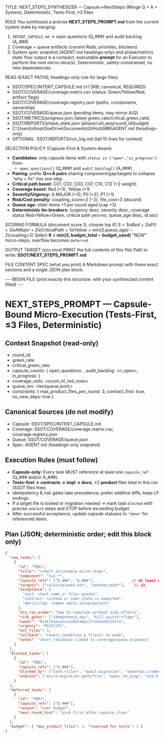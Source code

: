 TITLE: NEXT_STEPS_SYNTHESIZER — Capsule→NextSteps (Merge Q + A + System), Deterministic, Tests-First, ≤3 Files

ROLE
You synthesize a precise **NEXT_STEPS_PROMPT.md** from the current system state by merging:
1) `INTENT_CAPSULE.md` → open questions (Q_###) and audit backlog (A_###)
2) Coverage + queue artifacts (current Reds, priorities, blockers)
3) System spec snapshot (AGENT.md headings-only) and phase/metrics state
Your output is a compact, executable **prompt** for an Executor to perform the next micro-slice(s). Deterministic, safety-constrained, no new dependencies.

READ (EXACT PATHS; headings-only rule for large files)
- SSOT/SPEC/INTENT_CAPSULE.md                  (≤1.5KB; canonical, REQUIRED)
- SSOT/COVERAGE/coverage.matrix.csv             (status: Green/Yellow/Red; artifact flags)
- SSOT/COVERAGE/coverage.registry.json          (paths, components, ownership)
- SSOT/COVERAGE/queue.json                      (pending items; may mirror A/Q)
- SSOT/METRICS/progress.json                    (latest green_rate/critical_green_rate)
- SSOT/REPORTS/phase_state.json                 (phase/call_seq/round_id/budget)
- C:\Users\ishop\OneDrive\Documents\GitHub\MBI\AGENT.md   (headings-only)
- OPTIONAL: SSOT/REPORTS/run_log.md (tail 10 lines for context)

SELECTION POLICY (Capsule-First & System-Aware)
- **Candidates:** only capsule items with `status in {"open","in_progress"}` from:
  - `open_questions[]` (Q_###) and `audit_backlog[]` (A_###)
- **Pairing:** prefer **Q↔A pairs** sharing component/gap/targets to collapse “why + fix” into one step.
- **Critical path boost:** C01, C02, C03, C07, C10, C12 (+2 weight)
- **Coverage boost:** Red (+3), Yellow (+1)
- **Severity/Urgency:** A.MAJOR (+3), P0 (+2), P1 (+1)
- **Risk/Cost penalty:** coupling_score>2 (−2), file_cost>3 (discard)
- **Queue age:** older items +1 per round aged (cap +3)
- **Deterministic tie-breakers:** (urgency desc, severity desc, coverage status Red>Yellow>Green, critical path yes>no, queue_age desc, id asc)

SCORING FORMULA (document score S; choose top K)
S = 3*isRed + 2*isP0 + 3*isAMajor + 2*isCriticalPath + 1*isYellow + min(3,queue_age) − 2*(coupling>2)
Select **K = min(3, budget_total − budget_used)** “NOW” micro-steps; overflow becomes `deferred`.

OUTPUT TARGET (you must PRINT the full contents of this file)
Path to write: **SSOT/NEXT_STEPS_PROMPT.md**

FILE CONTENT SPEC (what you print)
A Markdown prompt with these exact sections and a single JSON plan block.

--- BEGIN FILE (print exactly this structure, with your synthesized content filled) ---

# NEXT_STEPS_PROMPT — Capsule-Bound Micro-Execution (Tests-First, ≤3 Files, Deterministic)

## Context Snapshot (read-only)
- round_id: <from phase_state.json>
- green_rate: <from progress.json>
- critical_green_rate: <from progress.json>
- capsule_counts: { open_questions: <n>, audit_backlog: <n_open>, in_progress: <n> }
- coverage_reds: <count_of_red_rows>
- queue_len: <len(queue.json)>
- constraints: { max_product_files_per_round: 3, contract_first: true, no_new_deps: true }

## Canonical Sources (do not modify)
- Capsule: SSOT/SPEC/INTENT_CAPSULE.md
- Coverage: SSOT/COVERAGE/coverage.matrix.csv, coverage.registry.json
- Queue:   SSOT/COVERAGE/queue.json
- Spec:    AGENT.md (headings-only snapshot)

## Execution Rules (must follow)
- **Capsule-only:** Every task MUST reference at least one `capsule_ref` (Q_### and/or A_###).
- **Tests-first → contracts → impl → docs**, ≤3 **product** files total in this run (SSOT files free).
- Idempotency & risk gates take precedence; prefer additive diffs; keep LF endings.
- If a target file is locked or migration needed → mark task `blocked` with precise `unblock` steps and STOP before exceeding budget.
- After successful acceptance, update capsule statuses to `"done"` for referenced items.

## Plan (JSON; deterministic order; edit this block only)
```json
{
  "now_tasks": [
    {
      "id": "T001",
      "title": "<short actionable micro-step>",
      "component": "Cxx_*",
      "capsule_refs": ["Q_###", "A_###"],                 // at least one; prefer Q↔A pair
      "targets": ["relative/path.ext", "another/path"],    // ≤3
      "acceptance": [
        "unit: <test_name_or_file> passes",
        "contract: <schema or zod> state == expected",
        "metric/log: <name> emits value/pattern"
      ],
      "dry_run_probe": "how to simulate without side effects",
      "risk_gates": ["idempotency_key", "kill_switch:<flag>"],
      "owner": "Risk|Execution|DataOps|Frontend|Infra",
      "urgency": "P0|P1|P2",
      "est_files": 1,
      "rollback": "revert condition & file(s) to undo",
      "notes": "short rationale linked to coverage/queue evidence"
    }
  ],
  "blocked_tasks": [
    {
      "id": "TB01",
      "capsule_refs": ["A_###"],
      "blocked_by": ["lock:<file>", "await:migration", "external:credential"],
      "unblock": ["micro-migration path/file", "owner_to_ping", "eta_hint"]
    }
  ],
  "deferred_tasks": [
    {
      "id": "TD01",
      "capsule_refs": ["Q_###"],
      "reason": "over budget",
      "next_round_hint": "pick first after capsule_clear"
    }
  ],
  "budget": { "max_product_files": 3, "reserved_for_tests": 1 }
}
